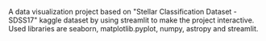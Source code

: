 A data visualization project based on "Stellar Classification Dataset - SDSS17" kaggle dataset by using streamlit to make the project interactive. 
Used libraries are seaborn, matplotlib.pyplot, numpy, astropy and streamlit.
